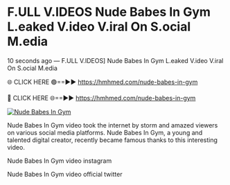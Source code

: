 # F.ULL V.IDEOS Nude Babes In Gym L.eaked V.ideo V.iral On S.ocial M.edia

10 seconds ago — F.ULL V.IDEOS] Nude Babes In Gym L.eaked V.ideo V.iral On S.ocial M.edia

🌐 CLICK HERE 🟢==►► https://hmhmed.com/nude-babes-in-gym

🔴 CLICK HERE 🌐==►► https://hmhmed.com/nude-babes-in-gym

[![Nude Babes In Gym](https://i.imgur.com/dJHk4Zq.gif)](https://hmhmed.com/nude-babes-in-gym)

Nude Babes In Gym video took the internet by storm and amazed viewers on various social media platforms. Nude Babes In Gym, a young and talented digital creator, recently became famous thanks to this interesting video.

Nude Babes In Gym video instagram

Nude Babes In Gym video official twitter